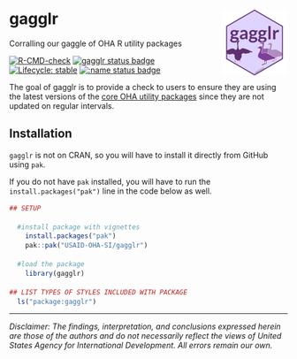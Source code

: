 # gagglr <img src="man/figures/logo.png" align="right" height="120" />

Corralling our gaggle of OHA R utility packages

<!-- badges: start -->
[![R-CMD-check](https://github.com/USAID-OHA-SI/gagglr/workflows/R-CMD-check/badge.svg)](https://github.com/USAID-OHA-SI/gagglr/actions)
[![gagglr status badge](https://usaid-oha-si.r-universe.dev/badges/gagglr)](https://usaid-oha-si.r-universe.dev/gagglr)
[![Lifecycle: stable](https://img.shields.io/badge/lifecycle-stable-brightgreen.svg)](https://lifecycle.r-lib.org/articles/stages.html#stable)
[![:name status badge](https://usaid-oha-si.r-universe.dev/badges/:name)](https://usaid-oha-si.r-universe.dev/)
<!-- badges: end -->

The goal of gagglr is to provide a check to users to ensure they are using the latest versions of the [core OHA utility packages](https://usaid-oha-si.github.io/tools/) since they are not updated on regular intervals.

## Installation

`gagglr` is not on CRAN, so you will have to install it directly from GitHub using `pak`.

If you do not have `pak` installed, you will have to run the `install.packages("pak")` line in the code below as well.

``` r
## SETUP

  #install package with vignettes
    install.packages("pak")
    pak::pak("USAID-OHA-SI/gagglr")
    
  #load the package
    library(gagglr)

## LIST TYPES OF STYLES INCLUDED WITH PACKAGE
  ls("package:gagglr")
```


---

*Disclaimer: The findings, interpretation, and conclusions expressed herein are those of the authors and do not necessarily reflect the views of United States Agency for International Development. All errors remain our own.*

